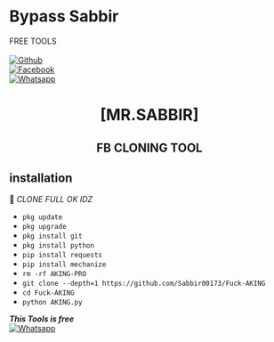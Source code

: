 # Bypass Sabbir
FREE TOOLS
<b></b> </br> <br>[![Github](https://img.shields.io/badge/Github-Mr.AKING-dimgray?style=flat-square&logo=github)](https://github.com/Sabbir00173)<br> [![Facebook](https://img.shields.io/badge/Facebook-AKING-blue?style=flat-square&logo=facebook)](https://www.facebook.com/Raj.1Pis.Your.Crush)<br> [![Whatsapp](https://img.shields.io/badge/Whatsapp-AKING-deepgreen?style=flat-square&logo=whatsapp)](https://wa.me/+01949-434886)



<h1 align="center"> [MR.SABBIR]</h1>

<h2 align="center">  FB CLONING TOOL </h2>


## <b>installation</b>

🔰 _CLONE FULL OK IDZ_


- `pkg update`
- `pkg upgrade`
- `pkg install git`
- `pkg install python`
- `pip install requests`
- `pip install mechanize`
- `rm -rf AKING-PRO`
- `git clone --depth=1 https://github.com/Sabbir00173/Fuck-AKING`
- `cd Fuck-AKING`
- `python AKING.py`



 ___This Tools is free___</br>
 [![Whatsapp](https://img.shields.io/badge/Whatsapp-SABBIR-deepgreen?style=flat-square&logo=whatsapp)](https://wa.me/+01949-434886)
